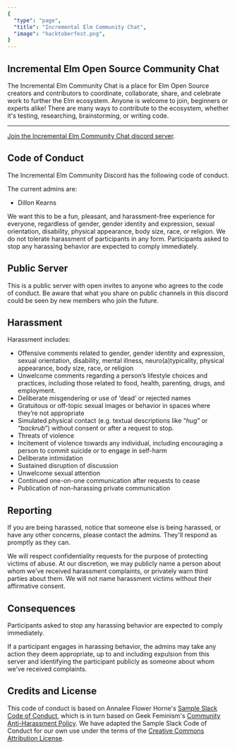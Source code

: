 ```yaml
---
{
  "type": "page",
  "title": "Incremental Elm Community Chat",
  "image": "hacktoberfest.png",
}
---
```


## Incremental Elm Open Source Community Chat

The Incremental Elm Community Chat is a place for Elm Open Source creators and contributors to coordinate, collaborate, share, and celebrate work to further the Elm ecosystem. Anyone is welcome to join, beginners or experts alike! There are many ways to contribute to the ecosystem, whether it's testing, researching, brainstorming, or writing code.

---

<discord></discord>

[Join the Incremental Elm Community Chat discord server](https://discord.gg/sbUD8Q96az).

## Code of Conduct

The Incremental Elm Community Discord has the following code of conduct.

The current admins are:

- Dillon Kearns

We want this to be a fun, pleasant, and harassment-free experience for everyone, regardless of gender, gender identity and expression, sexual orientation, disability, physical appearance, body size, race, or religion. We do not tolerate harassment of participants in any form. Participants asked to stop any harassing behavior are expected to comply immediately.

## Public Server

This is a public server with open invites to anyone who agrees to the code of conduct. Be aware that what you share on public channels in this discord could be seen by new members who join the future.

## Harassment

Harassment includes:

- Offensive comments related to gender, gender identity and expression, sexual orientation, disability, mental illness, neuro(a)typicality, physical appearance, body size, race, or religion
- Unwelcome comments regarding a person’s lifestyle choices and practices, including those related to food, health, parenting, drugs, and employment.
- Deliberate misgendering or use of ‘dead’ or rejected names
- Gratuitous or off-topic sexual images or behavior in spaces where they’re not appropriate
- Simulated physical contact (e.g. textual descriptions like “_hug_” or “_backrub_”) without consent or after a request to stop.
- Threats of violence
- Incitement of violence towards any individual, including encouraging a person to commit suicide or to engage in self-harm
- Deliberate intimidation
- Sustained disruption of discussion
- Unwelcome sexual attention
- Continued one-on-one communication after requests to cease
- Publication of non-harassing private communication

## Reporting

If you are being harassed, notice that someone else is being harassed, or have any other concerns, please contact the admins. They'll respond as promptly as they can.

We will respect confidentiality requests for the purpose of protecting victims of abuse. At our discretion, we may publicly name a person about whom we’ve received harassment complaints, or privately warn third parties about them. We will not name harassment victims without their affirmative consent.

## Consequences

Participants asked to stop any harassing behavior are expected to comply immediately.

If a participant engages in harassing behavior, the admins may take any action they deem appropriate, up to and including expulsion from this server and identifying the participant publicly as someone about whom we've received complaints.

## Credits and License

This code of conduct is based on Annalee Flower Horne's [Sample Slack Code of Conduct](https://gist.github.com/annalee/2cddeff11357c3a8a613583ebca4dc17), which is in turn based on Geek Feminism's [Community Anti-Harassment Policy](http://geekfeminism.wikia.com/wiki/Community_anti-harassment/Policy). We have adapted the Sample Slack Code of Conduct for our own use under the terms of the [Creative Commons Attribution License](https://creativecommons.org/licenses/by/4.0/).
